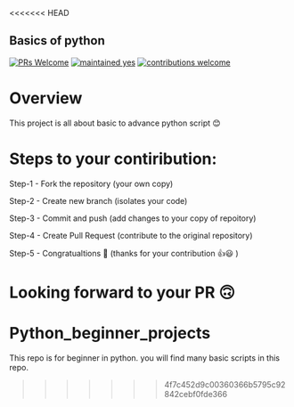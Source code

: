 <<<<<<< HEAD
## Basics of python
[![PRs Welcome](https://img.shields.io/badge/PRs-welcome-brightgreen.svg?style=flat-square)](http://makeapullrequest.com) [![maintained yes](https://img.shields.io/badge/maintained-yes-brightgreen)]() [![contributions welcome](https://img.shields.io/badge/contributions-welcome-blue)]()

# **Overview**

This project is all about basic to advance python script 😊



# **Steps to your contiribution:**

Step-1 - Fork the repository (your own copy)

Step-2 - Create new branch (isolates your code)

Step-3 - Commit and push (add changes to your copy of repoitory)

Step-4 - Create Pull Request (contribute to the original repository)

Step-5 - Congratualtions 🎉 (thanks for your contribution 👍😃 )


Looking forward to your PR 🙃
=======
# Python_beginner_projects
This repo is for beginner in python. you will find many basic scripts in this repo.
>>>>>>> 4f7c452d9c00360366b5795c92842cebf0fde366


